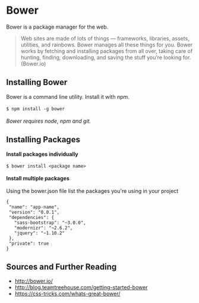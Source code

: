 
# Bower 
Bower is a package manager for the web.
> Web sites are made of lots of things — frameworks, libraries, assets, utilities, and rainbows. 
> Bower manages all these things for you.
> Bower works by fetching and installing packages from all over, taking care of hunting, finding, downloading, and saving the stuff you’re looking for. (Bower.io) 

## Installing Bower
 Bower is a command line utility. Install it with npm.<br />
  <br />
 `$ npm install -g bower`<br />
 <br />
*Bower requires node, npm and git.*
## Installing Packages
**Install packages individually** <br />
<br />
`$ bower install <package name>`<br />
<br />
**Install multiple packages**<br />
<br />
Using the bower.json file list the packages you're using in your project<br />
 ```
 { 
  "name": "app-name", 
  "version": "0.0.1", 
  "dependencies": { 
    "sass-bootstrap": "~3.0.0", 
    "modernizr": "~2.6.2", 
    "jquery": "~1.10.2" 
  },
  "private": true 
}
```
## Sources and Further Reading
* http://bower.io/
* http://blog.teamtreehouse.com/getting-started-bower
* https://css-tricks.com/whats-great-bower/
